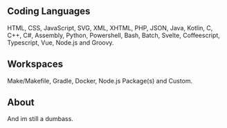 ## Coding Languages
HTML, CSS, JavaScript, SVG, XML, XHTML, PHP, JSON, Java, Kotlin, C, C++, C#, Assembly, Python, Powershell, Bash, Batch, Svelte, Coffeescript, Typescript, Vue, Node.js and Groovy.
## Workspaces
Make/Makefile, Gradle, Docker, Node.js Package(s) and Custom.
## About
And im still a dumbass.
